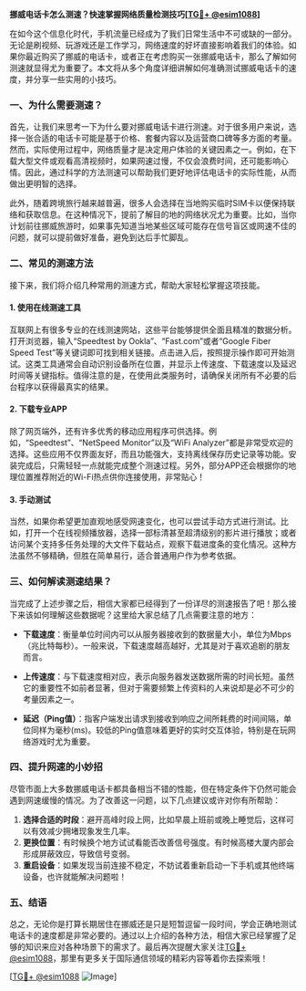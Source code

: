 **挪威电话卡怎么测速？快速掌握网络质量检测技巧[[TG💪+ @esim1088](https://t.me/s/esim1088)]**

在如今这个信息化时代，手机流量已经成为了我们日常生活中不可或缺的一部分。无论是刷视频、玩游戏还是工作学习，网络速度的好坏直接影响着我们的体验。如果你最近购买了挪威的电话卡，或者正在考虑购买一张挪威电话卡，那么了解如何测速就显得尤为重要了。本文将从多个角度详细讲解如何准确测试挪威电话卡的速度，并分享一些实用的小技巧。

### 一、为什么需要测速？

首先，让我们来思考一下为什么要对挪威电话卡进行测速。对于很多用户来说，选择一张合适的电话卡可能是基于价格、套餐内容以及运营商口碑等多方面的考量。然而，实际使用过程中，网络质量才是决定用户体验的关键因素之一。例如，在下载大型文件或观看高清视频时，如果网速过慢，不仅会浪费时间，还可能影响心情。因此，通过科学的方法测速可以帮助我们更好地评估电话卡的实际性能，从而做出更明智的选择。

此外，随着跨境旅行越来越普遍，很多人会选择在当地购买临时SIM卡以便保持联络和获取信息。在这种情况下，提前了解目的地的网络状况尤为重要。比如，当你计划前往挪威旅游时，如果事先知道当地某些区域可能存在信号盲区或网速不佳的问题，就可以提前做好准备，避免到达后手忙脚乱。

### 二、常见的测速方法

接下来，我们将介绍几种常用的测速方式，帮助大家轻松掌握这项技能。

#### 1. 使用在线测速工具

互联网上有很多专业的在线测速网站，这些平台能够提供全面且精准的数据分析。打开浏览器，输入“Speedtest by Ookla”、“Fast.com”或者“Google Fiber Speed Test”等关键词即可找到相关链接。点击进入后，按照提示操作即可开始测试。这类工具通常会自动识别设备所在位置，并显示上传速度、下载速度以及延迟时间等关键指标。值得注意的是，在使用此类服务时，请确保关闭所有不必要的后台程序以获得最真实的结果。

#### 2. 下载专业APP

除了网页端外，还有许多优秀的移动应用程序可供选择。例如，“Speedtest”、“NetSpeed Monitor”以及“WiFi Analyzer”都是非常受欢迎的选择。这些应用不仅界面友好，而且功能强大，支持离线保存历史记录等功能。安装完成后，只需轻轻一点就能完成整个测速过程。另外，部分APP还会根据你的地理位置推荐附近的Wi-Fi热点供你连接使用，非常贴心！

#### 3. 手动测试

当然，如果你希望更加直观地感受网速变化，也可以尝试手动方式进行测试。比如，打开一个在线视频播放器，选择一部标清甚至超清级别的影片进行播放；或者访问某个支持多任务处理的大文件下载站点，观察下载进度条的变化情况。这种方法虽然不够精确，但胜在简单易行，适合普通用户作为参考依据。

### 三、如何解读测速结果？

当完成了上述步骤之后，相信大家都已经得到了一份详尽的测速报告了吧！那么接下来该如何理解这些数据呢？这里给大家总结了几点需要注意的地方：

- **下载速度**：衡量单位时间内可以从服务器接收到的数据量大小，单位为Mbps（兆比特每秒）。一般来说，下载速度越高越好，尤其是对于喜欢追剧的朋友而言。
  
- **上传速度**：与下载速度相对应，表示向服务器发送数据所需的时间长短。虽然它的重要性不如前者显著，但对于需要频繁上传资料的人来说却是必不可少的考量因素之一。
  
- **延迟（Ping值）**：指客户端发出请求到接收到响应之间所耗费的时间间隔，单位同样为毫秒(ms)。较低的Ping值意味着更好的实时交互体验，特别是在玩网络游戏时尤为重要。

### 四、提升网速的小妙招

尽管市面上大多数挪威电话卡都具备相当不错的性能，但在特定条件下仍然可能会遇到网速缓慢的情况。为了改善这一问题，以下几点建议或许对你有所帮助：

1. **选择合适的时段**：避开高峰时段上网，比如早晨上班前或晚上睡觉后，这样可以有效减少拥堵现象发生几率。
2. **更换位置**：有时候换个地方试试看能否改善信号强度。有时候高楼大厦内部会形成屏蔽效应，导致信号变弱。
3. **重启设备**：如果发现当前连接不稳定，不妨试着重新启动一下手机或其他终端设备，也许就能解决问题啦！

### 五、结语

总之，无论你是打算长期居住在挪威还是只是短暂逗留一段时间，学会正确地测试电话卡的速度都是非常必要的。通过以上介绍的各种方法，相信大家已经掌握了足够的知识来应对各种场景下的需求了。最后再次提醒大家关注[TG💪+ @esim1088](https://t.me/s/esim1088)，那里有更多关于国际通信领域的精彩内容等着你去探索哦！

[[TG💪+ @esim1088](https://t.me/s/esim1088) ![Image](https://i.postimg.cc/4NQfJmqS/Snipaste-2025-05-13-00-14-12.png)]